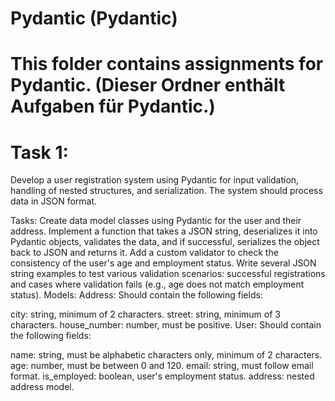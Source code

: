 # Pydantic (Pydantic)
# This folder contains assignments for Pydantic. (Dieser Ordner enthält Aufgaben für Pydantic.)
# Task 1:
Develop a user registration system using Pydantic for input validation, handling of nested structures, and serialization. The system should process data in JSON format.

Tasks:
Create data model classes using Pydantic for the user and their address.
Implement a function that takes a JSON string, deserializes it into Pydantic objects, validates the data, and if successful, serializes the object back to JSON and returns it.
Add a custom validator to check the consistency of the user's age and employment status.
Write several JSON string examples to test various validation scenarios: successful registrations and cases where validation fails (e.g., age does not match employment status).
Models:
Address: Should contain the following fields:

city: string, minimum of 2 characters.
street: string, minimum of 3 characters.
house_number: number, must be positive.
User: Should contain the following fields:

name: string, must be alphabetic characters only, minimum of 2 characters.
age: number, must be between 0 and 120.
email: string, must follow email format.
is_employed: boolean, user's employment status.
address: nested address model.
